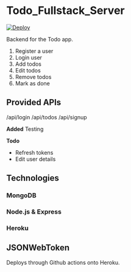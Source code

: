 # Todo_Fullstack_Server

[![Deploy](https://github.com/pikkutimo/Todo_Fullstack_Server/actions/workflows/main.yml/badge.svg)](https://github.com/pikkutimo/Todo_Fullstack_Server/actions/workflows/main.yml)

Backend for the Todo app.

1. Register a user
2. Login user
3. Add todos
4. Edit todos
5. Remove todos
6. Mark as done

## Provided APIs

/api/login
/api/todos
/api/signup

**Added**
Testing

**Todo**
- Refresh tokens
- Edit user details

## Technologies

### MongoDB

### Node.js & Express

### Heroku

## JSONWebToken

Deploys through Github actions onto Heroku.


